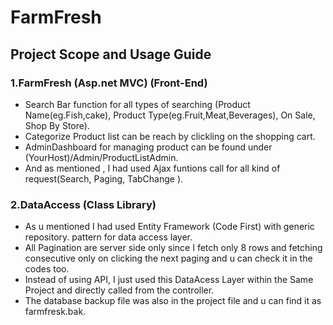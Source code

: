 # FarmFresh

## Project Scope and Usage Guide

### 1.FarmFresh (Asp.net MVC) (Front-End)
  - Search Bar function for all types of searching (Product Name(eg.Fish,cake), Product Type(eg.Fruit,Meat,Beverages), On Sale, Shop By Store).
  - Categorize Product list can be reach by clickling on the shopping cart.
  - AdminDashboard for managing product can be found under (YourHost)/Admin/ProductListAdmin.
  - And as mentioned , I had used Ajax funtions call for all kind of request(Search, Paging, TabChange ).
 
### 2.DataAccess (Class Library)
  - As u mentioned I had used Entity Framework (Code First) with generic repository.
pattern for data access layer. 
  - All Pagination are server side only since I fetch only 8 rows and fetching consecutive only on clicking the next paging and u can check it in the codes too.
  - Instead of using API, I just used this DataAcess Layer within the Same Project and directly called from the controller.
  - The database backup file was also in the project file and u can find it as farmfresk.bak. 
